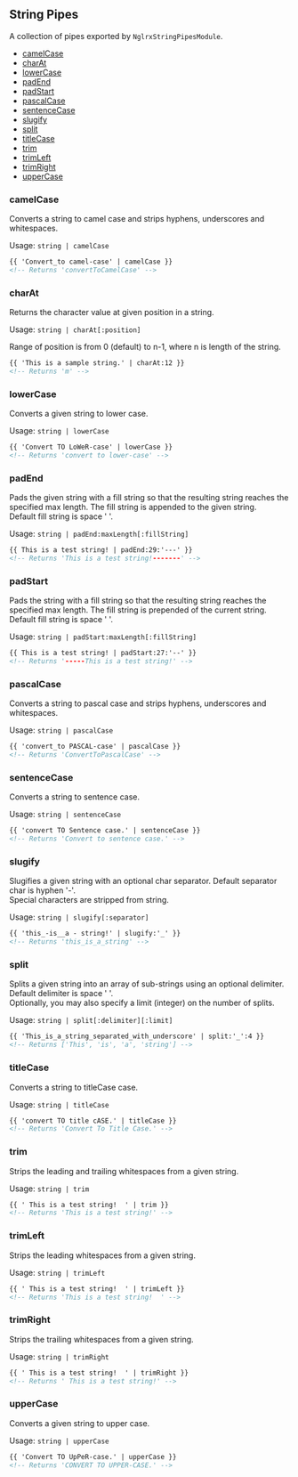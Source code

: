 ## String Pipes

A collection of pipes exported by `NglrxStringPipesModule`.

  - [camelCase](#camelcase)
  - [charAt](#charat)
  - [lowerCase](#lowercase)
  - [padEnd](#padend)
  - [padStart](#padstart)
  - [pascalCase](#pascalcase)
  - [sentenceCase](#sentencecase)
  - [slugify](#slugify)
  - [split](#split)
  - [titleCase](#titlecase)
  - [trim](#trim)
  - [trimLeft](#trimleft)
  - [trimRight](#trimright)
  - [upperCase](#uppercase)


### camelCase

Converts a string to camel case and strips hyphens, underscores and whitespaces.

Usage: `string | camelCase`

```html
{{ 'Convert_to camel-case' | camelCase }}
<!-- Returns 'convertToCamelCase' -->
```


### charAt

Returns the character value at given position in a string.

Usage: `string | charAt[:position]`

Range of position is from 0 (default) to n-1, where n is length of the string.

```html
{{ 'This is a sample string.' | charAt:12 }}
<!-- Returns 'm' -->
```


### lowerCase

Converts a given string to lower case.

Usage: `string | lowerCase`

```html
{{ 'Convert TO LoWeR-case' | lowerCase }}
<!-- Returns 'convert to lower-case' -->
```


### padEnd

Pads the given string with a fill string so that the resulting string reaches the specified max length. The fill string is appended to the given string.\
Default fill string is space ' '.

Usage: `string | padEnd:maxLength[:fillString]`

```html
{{ This is a test string! | padEnd:29:'---' }}
<!-- Returns 'This is a test string!-------' -->
```


### padStart

Pads the string with a fill string so that the resulting string reaches the specified max length. The fill string is prepended of the current string.\
Default fill string is space ' '.

Usage: `string | padStart:maxLength[:fillString]`

```html
{{ This is a test string! | padStart:27:'--' }}
<!-- Returns '-----This is a test string!' -->
```


### pascalCase

Converts a string to pascal case and strips hyphens, underscores and whitespaces.

Usage: `string | pascalCase`

```html
{{ 'convert_to PASCAL-case' | pascalCase }}
<!-- Returns 'ConvertToPascalCase' -->
```


### sentenceCase

Converts a string to sentence case.

Usage: `string | sentenceCase`

```html
{{ 'convert TO Sentence case.' | sentenceCase }}
<!-- Returns 'Convert to sentence case.' -->
```


### slugify

Slugifies a given string with an optional char separator.
Default separator char is hyphen '-'.\
Special characters are stripped from string.

Usage: `string | slugify[:separator]`

```html
{{ 'this_-is__a - string!' | slugify:'_' }}
<!-- Returns 'this_is_a_string' -->
```


### split

Splits a given string into an array of sub-strings using an optional delimiter.\
Default delimiter is space ' '.\
Optionally, you may also specify a limit (integer) on the number of splits.

Usage: `string | split[:delimiter][:limit]`

```html
{{ 'This_is_a_string_separated_with_underscore' | split:'_':4 }}
<!-- Returns ['This', 'is', 'a', 'string'] -->
```


### titleCase

Converts a string to titleCase case.

Usage: `string | titleCase`

```html
{{ 'convert TO title cASE.' | titleCase }}
<!-- Returns 'Convert To Title Case.' -->
```


### trim

Strips the leading and trailing whitespaces from a given string.

Usage: `string | trim`

```html
{{ ' This is a test string!  ' | trim }}
<!-- Returns 'This is a test string!' -->
```


### trimLeft

Strips the leading whitespaces from a given string.

Usage: `string | trimLeft`

```html
{{ ' This is a test string!  ' | trimLeft }}
<!-- Returns 'This is a test string!  ' -->
```


### trimRight

Strips the trailing whitespaces from a given string.

Usage: `string | trimRight`

```html
{{ ' This is a test string!  ' | trimRight }}
<!-- Returns ' This is a test string!' -->
```


### upperCase

Converts a given string to upper case.

Usage: `string | upperCase`

```html
{{ 'Convert TO UpPeR-case.' | upperCase }}
<!-- Returns 'CONVERT TO UPPER-CASE.' -->
```

